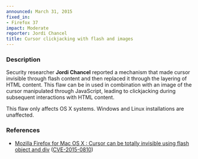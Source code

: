 ```yaml
---
announced: March 31, 2015
fixed_in:
- Firefox 37
impact: Moderate
reporter: Jordi Chancel
title: Cursor clickjacking with flash and images
---
```


<h3>Description</h3>

<p>Security researcher <strong>Jordi Chancel</strong> reported a mechanism that
made cursor invisible through flash content and then replaced it through the
layering of HTML content. This flaw can be in used in combination with an image
of the cursor manipulated through JavaScript, leading to clickjacking during
subsequent interactions with HTML content.
</p>

<p class="note">This flaw only affects OS X systems. Windows and Linux
installations are unaffected.
</p>

<h3>References</h3>

<ul>
  <li><a href="https://bugzilla.mozilla.org/show_bug.cgi?id=1125013">
       Mozilla Firefox for Mac OS X : Cursor can be totally invisible using
flash object and div</a>
(<a href="http://cve.mitre.org/cgi-bin/cvename.cgi?name=CVE-2015-0810"
class="ex-ref">CVE-2015-0810</a>)</li>
</ul>



